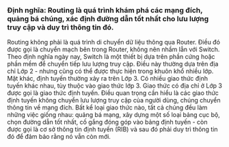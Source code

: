 ### Định nghĩa: Routing là quá trình khám phá các mạng đích, quảng bá chúng, xác định đường dẫn tốt nhất cho lưu lượng truy cập và duy trì thông tin đó.
Routing không phải là quá trình di chuyển dữ liệu thông qua Router. Điều đó được gọi là chuyển mạch bên trong Router, không nên nhầm lẫn với Switch.
Theo định nghĩa ngày nay, Switch là một thiết bị dựa trên phần cứng hoặc phần mềm để chuyển tiếp lưu lượng truy cập. Điều này thường dựa trên địa chỉ Lớp 2 - nhưng cũng có thể được thực hiện trong khuôn khổ nhiều lớp. Mặt khác, định tuyến thường xảy ra trên Lớp 3. Có nhiều giao thức định tuyến khác nhau, tùy thuộc vào giao thức lớp 3. Giao thức có địa chỉ ở Lớp 3 được gọi là giao thức định tuyến. Điều quan trọng cần hiểu là các giao thức định tuyến không chuyển lưu lượng truy cập của người dùng, chúng chuyển thông tin về mạng đích. Bất kể loại giao thức nào, tất cả chúng đều làm những việc giống nhau: quảng bá mạng, xây dựng một số loại bảng cục bộ, chọn đường dẫn tốt nhất, cố gắng đóng góp vào bảng định tuyến - còn được gọi là cơ sở thông tin định tuyến (RIB) và sau đó phải duy trì thông tin đó để đảm bảo rằng nó vẫn còn mới.